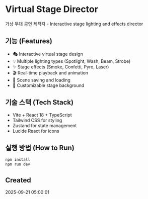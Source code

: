# Virtual Stage Director

가상 무대 공연 제작자 - Interactive stage lighting and effects director

## 기능 (Features)
- 🎭 Interactive virtual stage design
- 💡 Multiple lighting types (Spotlight, Wash, Beam, Strobe)
- ✨ Stage effects (Smoke, Confetti, Pyro, Laser)
- 🎬 Real-time playback and animation
- 💾 Scene saving and loading
- 🎨 Customizable stage background

## 기술 스택 (Tech Stack)
- Vite + React 18 + TypeScript
- Tailwind CSS for styling
- Zustand for state management
- Lucide React for icons

## 실행 방법 (How to Run)
```bash
npm install
npm run dev
```

## Created
2025-09-21 05:00:01